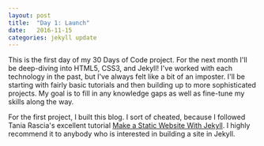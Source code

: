 ```yaml
---
layout: post
title:  "Day 1: Launch"
date:   2016-11-15 
categories: jekyll update
---
```


This is the first day of my 30 Days of Code project. For the next month I'll be deep-diving into HTML5, CSS3, and Jekyll! I've worked with each technology in the past, but I've always felt like a bit of an imposter. I'll be starting with fairly basic tutorials and then building up to more sophisticated projects. My goal is to fill in any knowledge gaps as well as fine-tune my skills along the way. 

For the first project, I built this blog. I sort of cheated, because I followed Tania Rascia's excellent tutorial [Make a Static Website With Jekyll](https://www.taniarascia.com/make-a-static-website-with-jekyll/). I highly recommend it to anybody who is interested in building a site in Jekyll. 


